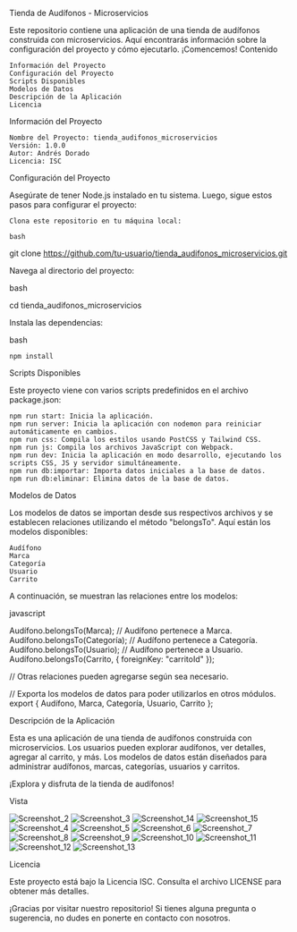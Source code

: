Tienda de Audífonos - Microservicios

Este repositorio contiene una aplicación de una tienda de audífonos construida con microservicios. Aquí encontrarás información sobre la configuración del proyecto y cómo ejecutarlo. ¡Comencemos!
Contenido

    Información del Proyecto
    Configuración del Proyecto
    Scripts Disponibles
    Modelos de Datos
    Descripción de la Aplicación
    Licencia

Información del Proyecto

    Nombre del Proyecto: tienda_audifonos_microservicios
    Versión: 1.0.0
    Autor: Andrés Dorado
    Licencia: ISC

Configuración del Proyecto

Asegúrate de tener Node.js instalado en tu sistema. Luego, sigue estos pasos para configurar el proyecto:

    Clona este repositorio en tu máquina local:

    bash

git clone https://github.com/tu-usuario/tienda_audifonos_microservicios.git

Navega al directorio del proyecto:

bash

cd tienda_audifonos_microservicios

Instala las dependencias:

bash

    npm install

Scripts Disponibles

Este proyecto viene con varios scripts predefinidos en el archivo package.json:

    npm run start: Inicia la aplicación.
    npm run server: Inicia la aplicación con nodemon para reiniciar automáticamente en cambios.
    npm run css: Compila los estilos usando PostCSS y Tailwind CSS.
    npm run js: Compila los archivos JavaScript con Webpack.
    npm run dev: Inicia la aplicación en modo desarrollo, ejecutando los scripts CSS, JS y servidor simultáneamente.
    npm run db:importar: Importa datos iniciales a la base de datos.
    npm run db:eliminar: Elimina datos de la base de datos.

Modelos de Datos

Los modelos de datos se importan desde sus respectivos archivos y se establecen relaciones utilizando el método "belongsTo". Aquí están los modelos disponibles:

    Audífono
    Marca
    Categoría
    Usuario
    Carrito

A continuación, se muestran las relaciones entre los modelos:

javascript

Audífono.belongsTo(Marca); // Audífono pertenece a Marca.
Audífono.belongsTo(Categoría); // Audífono pertenece a Categoría.
Audífono.belongsTo(Usuario); // Audífono pertenece a Usuario.
Audífono.belongsTo(Carrito, { foreignKey: "carritoId" });

// Otras relaciones pueden agregarse según sea necesario.

// Exporta los modelos de datos para poder utilizarlos en otros módulos.
export { Audífono, Marca, Categoría, Usuario, Carrito };

Descripción de la Aplicación

Esta es una aplicación de una tienda de audífonos construida con microservicios. Los usuarios pueden explorar audífonos, ver detalles, agregar al carrito, y más. Los modelos de datos están diseñados para administrar audífonos, marcas, categorías, usuarios y carritos.

¡Explora y disfruta de la tienda de audífonos!

Vista

![Screenshot_2](https://github.com/Alonedevil8/Tienda_audifonos-Nodejs---Pug-Monolitica-/assets/6482729/a9d3b6c5-519f-4f84-8f49-f544cef2c519)
![Screenshot_3](https://github.com/Alonedevil8/Tienda_audifonos-Nodejs---Pug-Monolitica-/assets/6482729/0761199f-bd34-4a83-9429-1a5a56a9a2a5)
![Screenshot_14](https://github.com/Alonedevil8/Tienda_audifonos-Nodejs---Pug-Monolitica-/assets/6482729/51149f19-1bbb-4966-b025-9c49cf1a33f3)
![Screenshot_15](https://github.com/Alonedevil8/Tienda_audifonos-Nodejs---Pug-Monolitica-/assets/6482729/1e2d8080-4feb-4dbd-97c0-9bad15d189a8)
![Screenshot_4](https://github.com/Alonedevil8/Tienda_audifonos-Nodejs---Pug-Monolitica-/assets/6482729/94ab2ccd-6631-48d3-bcf7-03a9ad8e3016)
![Screenshot_5](https://github.com/Alonedevil8/Tienda_audifonos-Nodejs---Pug-Monolitica-/assets/6482729/183dc222-c64e-423b-b81d-13c0056840ed)
![Screenshot_6](https://github.com/Alonedevil8/Tienda_audifonos-Nodejs---Pug-Monolitica-/assets/6482729/b58f1dfe-57d1-4fdd-b6cb-01d5fd12f615)
![Screenshot_7](https://github.com/Alonedevil8/Tienda_audifonos-Nodejs---Pug-Monolitica-/assets/6482729/5ff1b409-1949-402e-bce7-355a22abedea)
![Screenshot_8](https://github.com/Alonedevil8/Tienda_audifonos-Nodejs---Pug-Monolitica-/assets/6482729/bca23323-0058-49fe-95eb-3a11abc2f5f9)
![Screenshot_9](https://github.com/Alonedevil8/Tienda_audifonos-Nodejs---Pug-Monolitica-/assets/6482729/ab0243d8-0f06-4c22-91ec-3f4a924a66ee)
![Screenshot_10](https://github.com/Alonedevil8/Tienda_audifonos-Nodejs---Pug-Monolitica-/assets/6482729/b07e9537-61bc-4199-bbeb-b0f314c9aac3)
![Screenshot_11](https://github.com/Alonedevil8/Tienda_audifonos-Nodejs---Pug-Monolitica-/assets/6482729/cc1fa484-929d-4403-adab-8dce28b08276)
![Screenshot_12](https://github.com/Alonedevil8/Tienda_audifonos-Nodejs---Pug-Monolitica-/assets/6482729/b2d45061-a5be-4a02-9ccc-2a4b66b881cc)
![Screenshot_13](https://github.com/Alonedevil8/Tienda_audifonos-Nodejs---Pug-Monolitica-/assets/6482729/481c8866-28d6-427f-b1bd-f470d5f24863)

Licencia

Este proyecto está bajo la Licencia ISC. Consulta el archivo LICENSE para obtener más detalles.

¡Gracias por visitar nuestro repositorio! Si tienes alguna pregunta o sugerencia, no dudes en ponerte en contacto con nosotros.








